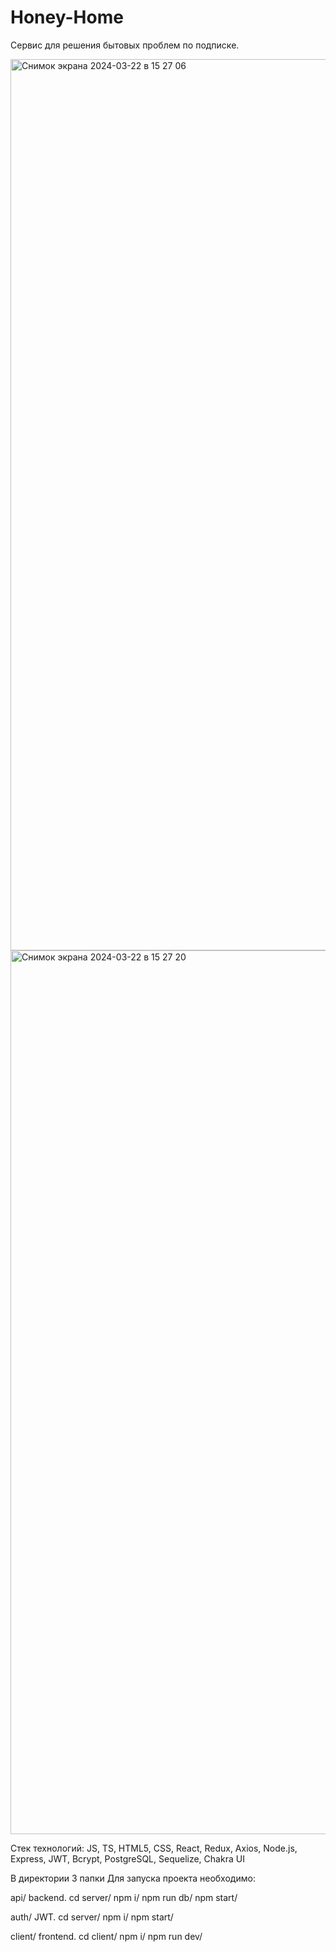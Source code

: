 # Honey-Home
Сервис для решения бытовых проблем по подписке.

<img width="1426" alt="Снимок экрана 2024-03-22 в 15 27 06" src="https://github.com/NoRm08/Honey-Home/assets/120987793/11027e37-d965-446b-be4b-3fc319953022">

<img width="1414" alt="Снимок экрана 2024-03-22 в 15 27 20" src="https://github.com/NoRm08/Honey-Home/assets/120987793/e3353c4e-7835-45d5-a4dd-69ea40159326">

Стек технологий:
JS, TS, HTML5, CSS, React, Redux, Axios, Node.js, Express, JWT, Bcrypt, PostgreSQL, Sequelize, Chakra UI

В директории 3 папки
Для запуска проекта необходимо:

api/ backend.
cd server/
npm i/
npm run db/
npm start/

auth/ JWT.
cd server/
npm i/
npm start/

client/ frontend.
cd client/
npm i/
npm run dev/
